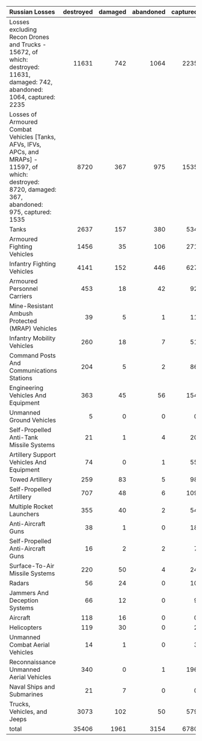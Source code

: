 | Russian Losses                                                                                                                                           |   destroyed |   damaged |   abandoned |   captured |   total |
|:---------------------------------------------------------------------------------------------------------------------------------------------------------|------------:|----------:|------------:|-----------:|--------:|
| Losses excluding Recon Drones and Trucks - 15672, of which: destroyed: 11631, damaged: 742, abandoned: 1064, captured: 2235                              |       11631 |       742 |        1064 |       2235 |   15672 |
| Losses of Armoured Combat Vehicles [Tanks, AFVs, IFVs, APCs, and MRAPs] - 11597, of which: destroyed: 8720, damaged: 367, abandoned: 975, captured: 1535 |        8720 |       367 |         975 |       1535 |   11597 |
| Tanks                                                                                                                                                    |        2637 |       157 |         380 |        534 |    3708 |
| Armoured Fighting Vehicles                                                                                                                               |        1456 |        35 |         106 |        271 |    1868 |
| Infantry Fighting Vehicles                                                                                                                               |        4141 |       152 |         446 |        627 |    5366 |
| Armoured Personnel Carriers                                                                                                                              |         453 |        18 |          42 |         92 |     605 |
| Mine-Resistant Ambush Protected  (MRAP) Vehicles                                                                                                         |          39 |         5 |           1 |         11 |      56 |
| Infantry Mobility Vehicles                                                                                                                               |         260 |        18 |           7 |         51 |     336 |
| Command Posts And Communications Stations                                                                                                                |         204 |         5 |           2 |         86 |     297 |
| Engineering Vehicles And Equipment                                                                                                                       |         363 |        45 |          56 |        154 |     618 |
| Unmanned Ground Vehicles                                                                                                                                 |           5 |         0 |           0 |          0 |       5 |
| Self-Propelled Anti-Tank Missile Systems                                                                                                                 |          21 |         1 |           4 |         20 |      46 |
| Artillery Support Vehicles And Equipment                                                                                                                 |          74 |         0 |           1 |         55 |     130 |
| Towed Artillery                                                                                                                                          |         259 |        83 |           5 |         98 |     445 |
| Self-Propelled Artillery                                                                                                                                 |         707 |        48 |           6 |        109 |     870 |
| Multiple Rocket Launchers                                                                                                                                |         355 |        40 |           2 |         54 |     451 |
| Anti-Aircraft Guns                                                                                                                                       |          38 |         1 |           0 |         18 |      57 |
| Self-Propelled Anti-Aircraft Guns                                                                                                                        |          16 |         2 |           2 |          7 |      27 |
| Surface-To-Air Missile Systems                                                                                                                           |         220 |        50 |           4 |         24 |     298 |
| Radars                                                                                                                                                   |          56 |        24 |           0 |         10 |      90 |
| Jammers And Deception Systems                                                                                                                            |          66 |        12 |           0 |          9 |      87 |
| Aircraft                                                                                                                                                 |         118 |        16 |           0 |          0 |     134 |
| Helicopters                                                                                                                                              |         119 |        30 |           0 |          2 |     151 |
| Unmanned Combat Aerial Vehicles                                                                                                                          |          14 |         1 |           0 |          3 |      18 |
| Reconnaissance Unmanned Aerial Vehicles                                                                                                                  |         340 |         0 |           1 |        196 |     537 |
| Naval Ships and Submarines                                                                                                                               |          21 |         7 |           0 |          0 |      28 |
| Trucks, Vehicles, and Jeeps                                                                                                                              |        3073 |       102 |          50 |        579 |    3804 |
| total                                                                                                                                                    |       35406 |      1961 |        3154 |       6780 |   47301 |